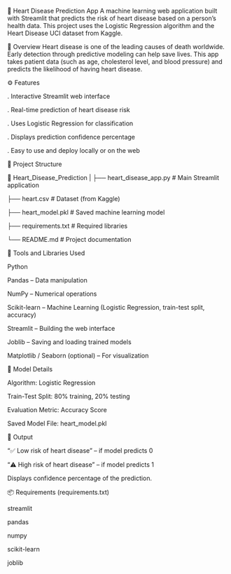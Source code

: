 💓 Heart Disease Prediction App
A machine learning web application built with Streamlit that predicts the risk of heart disease based on a person’s health data.
This project uses the Logistic Regression algorithm and the Heart Disease UCI dataset from Kaggle.

🧠 Overview
Heart disease is one of the leading causes of death worldwide. Early detection through predictive modeling can help save lives.
This app takes patient data (such as age, cholesterol level, and blood pressure) and predicts the likelihood of having heart disease.

⚙️ Features

. Interactive Streamlit web interface

. Real-time prediction of heart disease risk

. Uses Logistic Regression for classification

. Displays prediction confidence percentage

. Easy to use and deploy locally or on the web

📁 Project Structure

📂 Heart_Disease_Prediction 
|
├── heart_disease_app.py      # Main Streamlit application

├── heart.csv                 # Dataset (from Kaggle)

├── heart_model.pkl           # Saved machine learning model

├── requirements.txt          # Required libraries

└── README.md                 # Project documentation

🧩 Tools and Libraries Used

Python

Pandas – Data manipulation

NumPy – Numerical operations

Scikit-learn – Machine Learning (Logistic Regression, train-test split, accuracy)

Streamlit – Building the web interface

Joblib – Saving and loading trained models

Matplotlib / Seaborn (optional) – For visualization

🧮 Model Details

Algorithm: Logistic Regression

Train-Test Split: 80% training, 20% testing

Evaluation Metric: Accuracy Score

Saved Model File: heart_model.pkl


🏁 Output

“✅ Low risk of heart disease” – if model predicts 0

“⚠️ High risk of heart disease” – if model predicts 1

Displays confidence percentage of the prediction.


📦 Requirements (requirements.txt)

streamlit

pandas

numpy

scikit-learn

joblib

